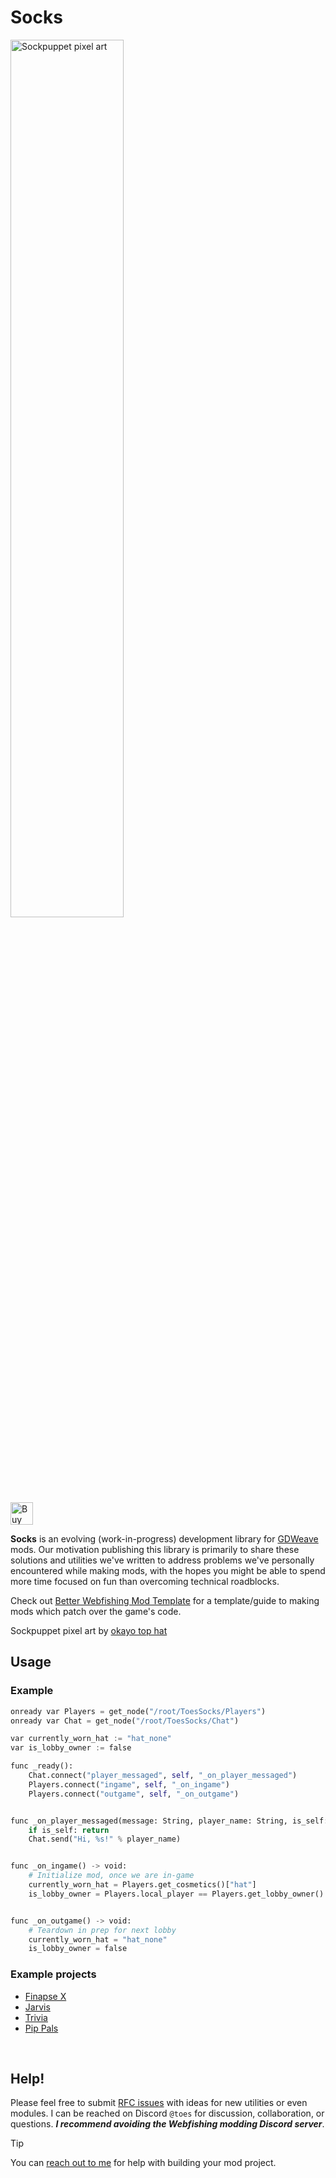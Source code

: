 # Socks

<img src="https://i.imgur.com/K2XB6AP.png" width="60%" alt="Sockpuppet pixel art" />
<br/>
<a href='https://ko-fi.com/A0A3YDMVY' target='_blank'><img height='36' style='border:0px;height:36px;' src='https://storage.ko-fi.com/cdn/kofi2.png?v=6' border='0' alt='Buy Me a Coffee at ko-fi.com' /></a>
<br/>

**Socks** is an evolving (work-in-progress) development library for [GDWeave](https://github.com/NotNite/GDWeave) mods.
Our motivation publishing this library is primarily to share these solutions and utilities we've written to address
problems we've personally encountered while making mods,
with the hopes you might be able to spend more time focused on fun than overcoming technical roadblocks.

Check out [Better Webfishing Mod Template](https://github.com/binury/better_webfishing_mod_template) for a template/guide to making
mods which patch over the game's code.


Sockpuppet pixel art by [okayo top hat](https://es.pixilart.com/to-hat-banana)

## Usage

### Example

```py
onready var Players = get_node("/root/ToesSocks/Players")
onready var Chat = get_node("/root/ToesSocks/Chat")

var currently_worn_hat := "hat_none"
var is_lobby_owner := false

func _ready():
	Chat.connect("player_messaged", self, "_on_player_messaged")
	Players.connect("ingame", self, "_on_ingame")
	Players.connect("outgame", self, "_on_outgame")


func _on_player_messaged(message: String, player_name: String, is_self: bool):
	if is_self: return
	Chat.send("Hi, %s!" % player_name)


func _on_ingame() -> void:
	# Initialize mod, once we are in-game
	currently_worn_hat = Players.get_cosmetics()["hat"]
	is_lobby_owner = Players.local_player == Players.get_lobby_owner()


func _on_outgame() -> void:
	# Teardown in prep for next lobby
	currently_worn_hat = "hat_none"		
	is_lobby_owner = false
```

### Example projects

- [Finapse X](https://github.com/geringverdien/TeamFishnet/tree/main/Finapse%20X)
- [Jarvis](https://github.com/geringverdien/TeamFishnet/blob/main/Jarvis/project%20-%20prod/mods/eli.Jarvis/main.gd)
- [Trivia](https://github.com/binury/Toes.Trivia)
- [Pip Pals](https://github.com/binury/Toes.Pip-Pals)


<br/>

## Help!

Please feel free to submit [RFC issues](https://github.com/buritica/mgt/blob/master/templates/rfc_template.md) with ideas for
new utilities or even modules. I can be reached on Discord `@toes` for discussion, collaboration, or questions. ***I recommend avoiding the Webfishing modding Discord server***.

> [!TIP]
> You can [reach out to me](https://ko-fi.com/c/993813af6b) for help with building your mod project.
